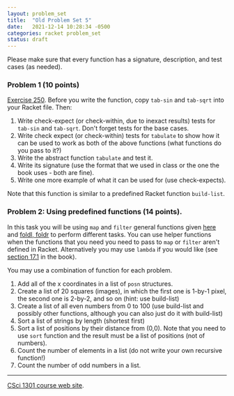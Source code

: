 ```yaml
---
layout: problem_set
title:  "Old Problem Set 5"
date:   2021-12-14 10:28:34 -0500
categories: racket problem_set
status: draft
---
```


Please make sure that every function has a signature, description, and
test cases (as needed).

### Problem 1 (10 points)

[Exercise
250](https://htdp.org/2021-5-4/Book/part_three.html#%28counter._%28exercise._ex~3aabs-tabulate%29%29).
Before you write the function, copy `tab-sin` and `tab-sqrt` into your
Racket file. Then:

1.  Write check-expect (or check-within, due to inexact results) tests
    for `tab-sin` and `tab-sqrt`. Don\'t forget tests for the base
    cases.
2.  Write check expect (or check-within) tests for `tabulate` to show
    how it can be used to work as both of the above functions (what
    functions do you pass to it?)
3.  Write the abstract function `tabulate` and test it.
4.  Write its signature (use the format that we used in class or the one
    the book uses - both are fine).
5.  Write one more example of what it can be used for (use
    check-expects).

Note that this function is similar to a predefined Racket function
`build-list`.

### Problem 2: Using predefined functions (14 points).

In this task you will be using `map` and `filter` general functions
given
[here](https://htdp.org/2021-5-4/Book/part_three.html#%28part._ch~3a3use%29)
and [foldl,
foldr](https://htdp.org/2021-5-4/Book/part_three.html#%28counter._%28figure._fig~3aisl-ho-list2%29%29)
to perform different tasks. You can use helper functions when the
functions that you need you need to pass to `map` or `filter` aren\'t
defined in Racket. Alternatively you may use `lambda` if you would like
(see [section
17.1](https://htdp.org/2021-5-4/Book/part_three.html#%28part._sec~3aint-lambda%29)
in the book).

You may use a combination of function for each problem.

1.  Add all of the x coordinates in a list of `posn` structures.
2.  Create a list of 20 squares (images), in which the first one is
    1-by-1 pixel, the second one is 2-by-2, and so on (hint: use
    build-list)
3.  Create a list of all even numbers from 0 to 100 (use build-list and
    possibly other functions, although you can also just do it with
    build-list)
4.  Sort a list of strings by length (shortest first)
5.  Sort a list of positions by their distance from (0,0). Note that you
    need to use `sort` function and the result must be a list of
    positions (not of numbers).
6.  Count the number of elements in a list (do not write your own
    recursive function!)
7.  Count the number of odd numbers in a list.

------------------------------------------------------------------------

[CSci 1301 course web site](../index.html).
